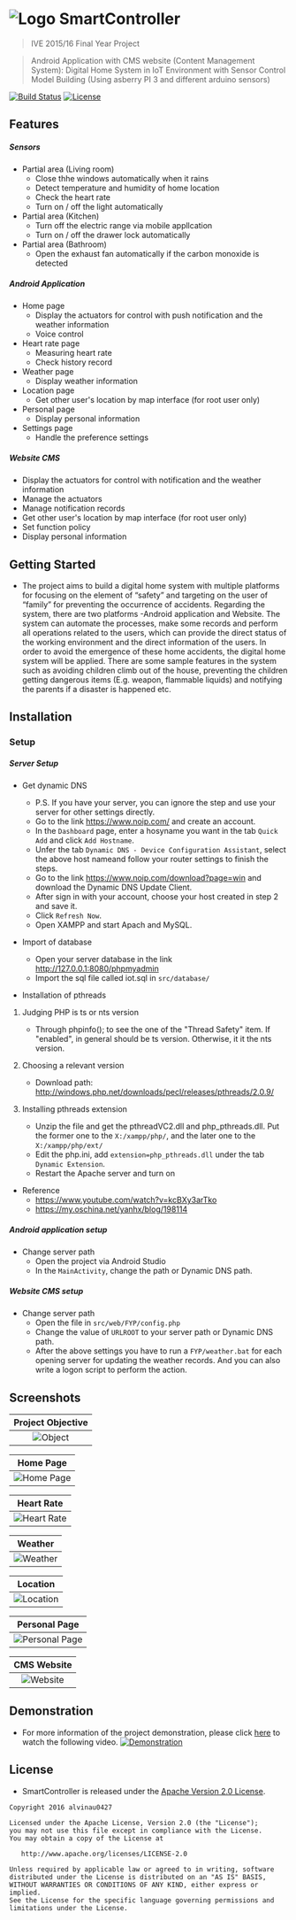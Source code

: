 # ![Logo](./demo/img_logo.png) SmartController

> IVE 2015/16 Final Year Project

> Android Application with CMS website (Content Management System): Digital Home System in IoT Environment with Sensor Control Model Building (Using asberry PI 3 and different arduino sensors)

[![Build Status](https://travis-ci.com/alvinau0427/SmartController.svg?branch=master)](https://travis-ci.org/alvinau0427/SmartController)
[![License](https://img.shields.io/badge/License-Apache%202.0-blue.svg)](LICENSE)

## Features
##### Sensors
- Partial area (Living room)
	- Close thhe windows automatically when it rains
	- Detect temperature and humidity of home location
	- Check the heart rate
	- Turn on / off the light automatically
- Partial area (Kitchen)
	- Turn off the electric range via mobile appllcation
	- Turn on / off the drawer lock automatically
- Partial area (Bathroom)
	- Open the exhaust fan automatically if the carbon monoxide is detected

##### Android Application
- Home page
	- Display the actuators for control with push notification and the weather information
	- Voice control
- Heart rate page
	- Measuring heart rate
	- Check history record
- Weather page
	- Display weather information
- Location page
	- Get other user's location by map interface (for root user only)
- Personal page
	- Display personal information
- Settings page
	- Handle the preference settings
	
##### Website CMS
- Display the actuators for control with notification and the weather information
- Manage the actuators
- Manage notification records
- Get other user's location by map interface (for root user only)
- Set function policy
- Display personal information

## Getting Started
- The project aims to build a digital home system with multiple platforms for focusing on the element of “safety” and targeting on the user of “family” for preventing the occurrence of accidents. Regarding the system, there are two platforms -Android application and Website. The system can automate the processes, make some records and perform all operations related to the users, which can provide the direct status of the working environment and the direct information of the users. In order to avoid the emergence of these home accidents, the digital home system will be applied. There are some sample features in the system such as avoiding children climb out of the house, preventing the children getting dangerous items (E.g. weapon, flammable liquids) and notifying the parents if a disaster is happened etc.

## Installation

### Setup
##### Server Setup
- Get dynamic DNS
	- P.S. If you have your server, you can ignore the step and use your server for other settings directly.
	- Go to the link https://www.noip.com/ and create an account.
	- In the `Dashboard` page, enter a hosyname you want in the tab `Quick Add` and click `Add Hostname`.
	- Unfer the tab `Dynamic DNS - Device Configuration Assistant`, select the above host nameand follow your router settings to finish the steps.
	- Go to the link https://www.noip.com/download?page=win and download the Dynamic DNS Update Client.
	- After sign in with your account, choose your host created in step 2 and save it.
	- Click `Refresh Now`.
	- Open XAMPP and start Apach and MySQL.

- Import of database
	- Open your server database in the link http://127.0.0.1:8080/phpmyadmin
	- Import the sql file called iot.sql in `src/database/`

- Installation of pthreads
1. Judging PHP is ts or nts version
	- Through phpinfo(); to see the one of the "Thread Safety" item. If "enabled", in general should be ts version. Otherwise, it it the nts version.

2. Choosing a relevant version
	- Download path: http://windows.php.net/downloads/pecl/releases/pthreads/2.0.9/

3. Installing pthreads extension
	- Unzip the file and get the pthreadVC2.dll and php_pthreads.dll. Put the former one to the `X:/xampp/php/`, and the later one to the `X:/xampp/php/ext/`
	- Edit the php.ini, add `extension=php_pthreads.dll` under the tab `Dynamic Extension`.
	- Restart the Apache server and turn on

- Reference
	- https://www.youtube.com/watch?v=kcBXy3arTko
	- https://my.oschina.net/yanhx/blog/198114

##### Android application setup
- Change server path
	- Open the project via Android Studio
	- In the `MainActivity`, change the path or Dynamic DNS path.

##### Website CMS setup
- Change server path
	- Open the file in `src/web/FYP/config.php`
	- Change the value of `URLROOT` to your server path or Dynamic DNS path.
	- After the above settings you have to run a `FYP/weather.bat` for each opening server for updating the weather records. And you can also write a logon script to perform the action.

## Screenshots
| Project Objective     |
| :-------------: |
| ![Object](./demo/img_android_web.png) |

| Home Page     |
| :-------------: |
| ![Home Page](./demo/img_index.gif) |

| Heart Rate     |
| :-------------: |
| ![Heart Rate](./demo/img_android_heartrate.gif) |

| Weather     |
| :-------------: |
| ![Weather](./demo/img_android_weather.gif) |

| Location     |
| :-------------: |
| ![Location](./demo/img_android_location.png) |

| Personal Page     |
| :-------------: |
| ![Personal Page](./demo/img_android_personal.png) |

| CMS Website     |
| :-------------: |
| ![Website](./demo/img_web.gif) |

## Demonstration
- For more information of the project demonstration, please click [here](https://youtu.be/rLazYdiA1WA) to watch the following video.
[![Demonstration](https://img.youtube.com/vi/rLazYdiA1WA/maxresdefault.jpg)](https://youtu.be/rLazYdiA1WA)

## License
- SmartController is released under the [Apache Version 2.0 License](http://www.apache.org/licenses/LICENSE-2.0.html).
```
Copyright 2016 alvinau0427

Licensed under the Apache License, Version 2.0 (the "License");
you may not use this file except in compliance with the License.
You may obtain a copy of the License at

   http://www.apache.org/licenses/LICENSE-2.0

Unless required by applicable law or agreed to in writing, software
distributed under the License is distributed on an "AS IS" BASIS,
WITHOUT WARRANTIES OR CONDITIONS OF ANY KIND, either express or implied.
See the License for the specific language governing permissions and
limitations under the License.
